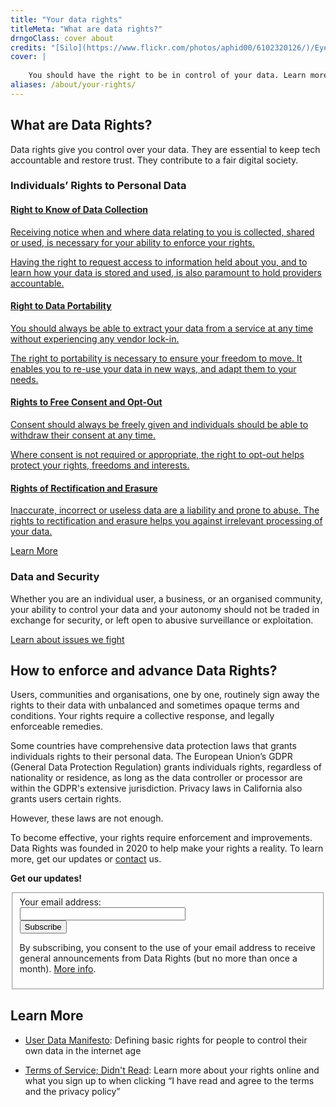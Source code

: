 ```yaml
---
title: "Your data rights"
titleMeta: "What are data rights?"
drngoClass: cover about 
credits: "[Silo](https://www.flickr.com/photos/aphid00/6102320126/)/Eye”, inside of a silo looking up, by Dave Sizer used under a CC BY licence."
cover: |
    
    You should have the right to be in control of your data. Learn more about your data rights and how to enforce and advance them.
aliases: /about/your-rights/
---
```


## What are Data Rights?

Data rights give you control over your data. They are essential to keep tech accountable and restore trust. They contribute to a fair digital society.

### Individuals’ Rights to Personal Data

<div class="grid">
    <a href="knowledge-of-data" id="knowledge-of-data" class="grid-unit">
    <h4>
      Right to Know of Data Collection
    </h4>
    <p>
        Receiving notice when and where data relating to you is collected, shared or used, is necessary for your ability to enforce your rights.
    </p>
    <p>
        Having the right to request access to information held about you, and to learn how your data is stored and used, is also paramount to hold providers accountable.
    </p>
    </a>
    <a href="portability" id="portability" class="grid-unit">
    <h4>
      Right to Data Portability
    </h4>
    <p>You should always be able to extract your data from a service at any time without experiencing any vendor lock-in.
    </p>
    <p>The right to portability is necessary to ensure your freedom to move. It enables you to re-use your data in new ways, and adapt them to your needs.
    </p>
    </a>
    <a href="free-consent-and-optout" id="free-consent-and-optout" class="grid-unit">
    <h4>
      Rights to Free Consent and Opt-Out
    </h4>
    <p>
        Consent should always be freely given and individuals should be able to withdraw their consent at any time. 
    </p>
    <p>
        Where consent is not required or appropriate, the right to opt-out helps protect your rights, freedoms and interests.
    </p>
    </a>
    <a href="erasure" id="erasure" class="grid-unit">
    <h4>
      Rights of Rectification and Erasure
    </h4>
    <p>
         Inaccurate, incorrect or useless data are a liability and prone to abuse. The rights to rectification and erasure helps you against irrelevant processing of your data.
    </p>
    </a>
    <!-- <a href="dnt" id="dnt" class="grid-unit"> -->
    <!-- <h4> -->
    <!--   “Do Not Track” and “Do Not Sell” -->
    <!-- </h4> -->
    <!-- <p> -->
    <!--      Standards help make saying ‘no’ to data tracking as convenient as possible. -->
    <!-- </p> -->
    <!-- </a> -->
</div>

<a class="learn-more center" href="knowledge-of-data">Learn More</a>


### Data and Security

Whether you are an individual user, a business, or an organised community, your ability to control your data and your autonomy should not be traded in exchange for security, or left open to abusive surveillance or exploitation.

[Learn about issues we fight](../#issues) 


## How to enforce and advance Data Rights?

Users, communities and organisations, one by one, routinely sign away the rights to their data with unbalanced and sometimes opaque terms and conditions. Your rights require a collective response, and legally enforceable remedies.

Some countries have comprehensive data protection laws that grants individuals rights to their personal data. The European Union’s GDPR (General Data Protection Regulation) grants individuals rights, regardless of nationality or residence, as long as the data controller or processor are within the GDPR's extensive jurisdiction. Privacy laws in California also grants users certain rights.

However, these laws are not enough.

To become effective, your rights require enforcement and improvements. Data Rights was founded in 2020 to help make your rights a reality. To learn more, get our updates or [contact](/contact) us.


<p class="heading">
<strong>Get our updates!</strong>
</p>
<div class="receive-announcements">
<form class="bold_label" action="https://datarights.hosted.phplist.com/lists/?p=subscribe&id=1" method="post" target="_blank">
    <fieldset>
        <label for="email">Your email address:</label><br>
        <input type="email" name="email" size="30"><br>
        <button type="submit">Subscribe</button>
        <p class="privacy-policy-short" id="general-info">
        By subscribing, you consent to the use of your email address to receive general announcements from Data Rights (but no more than once a month). <a href="/info/data-policy/announcements/">More info</a>.
        </p>
    </fieldset>
</form>
</div>


## Learn More

- [User Data Manifesto](https://userdatamanifesto.org/): Defining basic rights for people to control their own data in the internet age

- [Terms of Service; Didn't Read](https://tosdr.org): Learn more about your rights online and what you sign up to when clicking “I have read and agree to the terms and the privacy policy”
